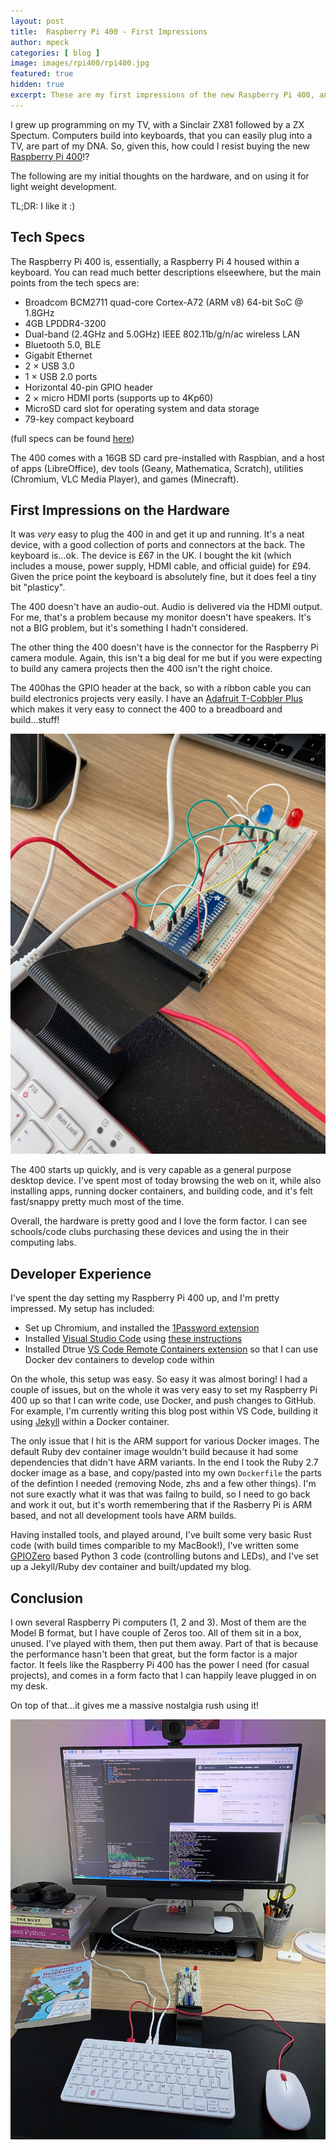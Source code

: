 ```yaml
---
layout: post
title:  Raspberry Pi 400 - First Impressions
author: mpeck
categories: [ blog ]
image: images/rpi400/rpi400.jpg
featured: true
hidden: true
excerpt: These are my first impressions of the new Raspberry Pi 400, and my experiences of setting it up as a machine for development and blogging.
---
```


I grew up programming on my TV, with a Sinclair ZX81 followed by a ZX Spectum. Computers build into keyboards, that you can easily plug into a TV, are part of my DNA. So, given this, how could I resist buying the new [Raspberry Pi 400](https://www.raspberrypi.org/products/raspberry-pi-400/)!?

The following are my initial thoughts on the hardware, and on using it for light weight development. 

TL;DR: I like it :)

## Tech Specs

The Raspberry Pi 400 is, essentially, a Raspberry Pi 4 housed within a keyboard. You can read much better descriptions elseewhere, but the main points from the tech specs are:

- Broadcom BCM2711 quad-core Cortex-A72 (ARM v8) 64-bit SoC @ 1.8GHz
- 4GB LPDDR4-3200
- Dual-band (2.4GHz and 5.0GHz) IEEE 802.11b/g/n/ac wireless LAN
- Bluetooth 5.0, BLE
- Gigabit Ethernet
- 2 × USB 3.0 
- 1 × USB 2.0 ports
- Horizontal 40-pin GPIO header
- 2 × micro HDMI ports (supports up to 4Kp60)
- MicroSD card slot for operating system and data storage
- 79-key compact keyboard

(full specs can be found [here](https://www.raspberrypi.org/products/raspberry-pi-400/specifications/))

The 400 comes with a 16GB SD card pre-installed with Raspbian, and a host of apps (LibreOffice), dev tools (Geany, Mathematica, Scratch), utilities (Chromium, VLC Media Player), and games (Minecraft).

## First Impressions on the Hardware

It was *very* easy to plug the 400 in and get it up and running. It's a neat device, with a good collection of ports and connectors at the back. The keyboard is...ok. The device is £67 in the UK. I bought the kit (which includes a mouse, power supply, HDMI cable, and official guide) for £94. Given the price point the keyboard is absolutely fine, but it does feel a tiny bit "plasticy".

The 400 doesn't have an audio-out. Audio is delivered via the HDMI output. For me, that's a problem because my monitor doesn't have speakers. It's not a BIG problem, but it's something I hadn't considered.

The other thing the 400 doesn't have is the connector for the Raspberry Pi camera module. Again, this isn't a big deal for me but if you were expecting to build any camera projects then the 400 isn't the right choice.

The 400has the GPIO header at the back, so with a ribbon cable you can build electronics projects very easily. I have an [Adafruit T-Cobbler Plus](https://www.adafruit.com/product/2028) which makes it very easy to connect the 400 to a breadboard and build...stuff!

![GPIO](/images/rpi400/gpio.jpg)

The 400 starts up quickly, and is very capable as a general purpose desktop device. I've spent most of today browsing the web on it, while also installing apps, running docker containers, and building code, and it's felt fast/snappy pretty much most of the time.

Overall, the hardware is pretty good and I love the form factor. I can see schools/code clubs purchasing these devices and using the in their computing labs.

## Developer Experience

I've spent the day setting my Raspberry Pi 400 up, and I'm pretty impressed. My setup has included:

- Set up Chromium, and installed the [1Password extension](https://1password.com/)
- Installed [Visual Studio Code](https://code.visualstudio.com/) using [these instructions](https://pimylifeup.com/raspberry-pi-visual-studio-code/)
- Installed Dtrue [VS Code Remote Containers extension](https://marketplace.visualstudio.com/items?itemName=ms-vscode-remote.remote-containers) so that I can use Docker dev containers to develop code within

On the whole, this setup was easy. So easy it was almost boring! I had a couple of issues, but on the whole it was very easy to set my Raspberry Pi 400 up so that I can write code, use Docker, and push changes to GitHub. For example, I'm currently writing this blog post within VS Code, building it using [Jekyll](https://jekyllrb.com/) within a Docker container.

The only issue that I hit is the ARM support for various Docker images. The default Ruby dev container image wouldn't build because it had some dependencies that didn't have ARM variants. In the end I took the Ruby 2.7 docker image as a base, and copy/pasted into my own `Dockerfile` the parts of the defintion I needed (removing Node, zhs and a few other things). I'm not sure exactly what it was that was failng to build, so I need to go back and work it out, but it's worth remembering that if the Rasberry Pi is ARM based, and not all development tools have ARM builds.

Having installed tools, and played around, I've built some very basic Rust code (with build times comparible to my MacBook!), I've written some [GPIOZero](https://gpiozero.readthedocs.io/en/stable/) based Python 3 code (controlling butons and LEDs), and I've set up a Jekyll/Ruby dev container and built/updated my blog.

## Conclusion

I own several Raspberry Pi computers (1, 2 and 3). Most of them are the Model B format, but I have couple of Zeros too. All of them sit in a box, unused. I've played with them, then put them away. Part of that is because the performance hasn't been that great, but the form factor is a major factor. It feels like the Raspberry Pi 400 has the power I need (for casual projects), and comes in a form facto that I can happily leave plugged in on my desk.

On top of that...it gives me a massive nostalgia rush using it!

![GPIO](/images/rpi400/desktop.jpg)
